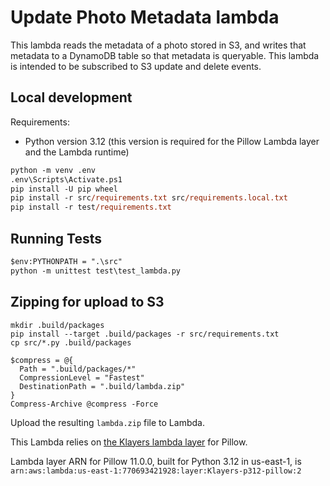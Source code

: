 # Update Photo Metadata lambda

This lambda reads the metadata of a photo stored in S3, and writes that metadata to a DynamoDB table so that metadata is queryable. This lambda is intended to be subscribed to S3 update and delete events.


## Local development

Requirements: 
* Python version 3.12 (this version is required for the Pillow Lambda layer and the Lambda runtime)

```ps
python -m venv .env
.env\Scripts\Activate.ps1
pip install -U pip wheel
pip install -r src/requirements.txt src/requirements.local.txt
pip install -r test/requirements.txt
```

## Running Tests

```ps
$env:PYTHONPATH = ".\src"
python -m unittest test\test_lambda.py
```

## Zipping for upload to S3


```
mkdir .build/packages
pip install --target .build/packages -r src/requirements.txt
cp src/*.py .build/packages

$compress = @{
  Path = ".build/packages/*"
  CompressionLevel = "Fastest"
  DestinationPath = ".build/lambda.zip"
}
Compress-Archive @compress -Force
```

Upload the resulting `lambda.zip` file to Lambda.

This Lambda relies on [the Klayers lambda layer](https://github.com/keithrozario/Klayers) for Pillow. 

Lambda layer ARN for Pillow 11.0.0, built for Python 3.12 in us-east-1, is `arn:aws:lambda:us-east-1:770693421928:layer:Klayers-p312-pillow:2`
